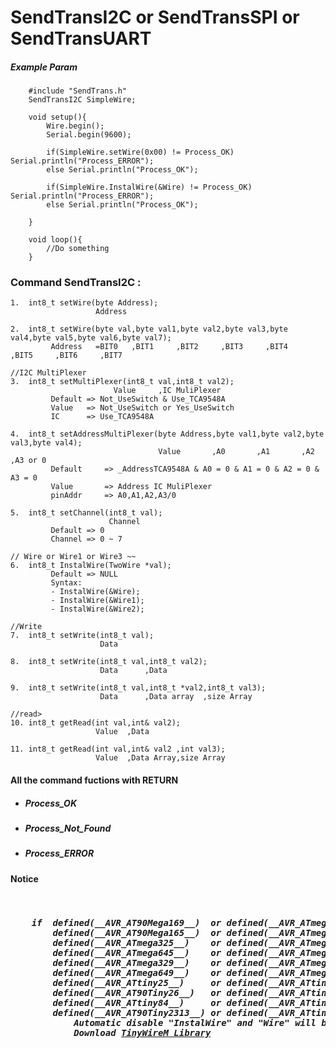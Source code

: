 # SendTransI2C or SendTransSPI or SendTransUART

<h5> Example Param </h5>
        
        #include "SendTrans.h"
        SendTransI2C SimpleWire;
        
        void setup(){
            Wire.begin();
            Serial.begin(9600);
            
            if(SimpleWire.setWire(0x00) != Process_OK) Serial.println("Process_ERROR");
            else Serial.println("Process_OK");
            
            if(SimpleWire.InstalWire(&Wire) != Process_OK) Serial.println("Process_ERROR");
            else Serial.println("Process_OK");
            
        }
        
        void loop(){
            //Do something
        }
        

<h3> Command SendTransI2C : </h3>

    1.  int8_t setWire(byte Address);
                       Address
                      
    2.  int8_t setWire(byte val,byte val1,byte val2,byte val3,byte val4,byte val5,byte val6,byte val7);
             Address   =BIT0   ,BIT1     ,BIT2     ,BIT3     ,BIT4     ,BIT5     ,BIT6     ,BIT7 
    
    //I2C MultiPlexer
    3.  int8_t setMultiPlexer(int8_t val,int8_t val2);
                           Value     ,IC MuliPlexer
             Default => Not_UseSwitch & Use_TCA9548A 
             Value   => Not_UseSwitch or Yes_UseSwitch
             IC      => Use_TCA9548A
        
    4.  int8_t setAddressMultiPlexer(byte Address,byte val1,byte val2,byte val3,byte val4);
                                     Value       ,A0       ,A1       ,A2       ,A3 or 0
             Default     => _AddressTCA9548A & A0 = 0 & A1 = 0 & A2 = 0 & A3 = 0                           
             Value       => Address IC MuliPlexer
             pinAddr     => A0,A1,A2,A3/0
        
    5.  int8_t setChannel(int8_t val);
                          Channel
             Default => 0
             Channel => 0 ~ 7
    
    // Wire or Wire1 or Wire3 ~~
    6.  int8_t InstalWire(TwoWire *val);
             Default => NULL
             Syntax:
             - InstalWire(&Wire);
             - InstalWire(&Wire1);
             - InstalWire(&Wire2);
    
    //Write
    7.  int8_t setWrite(int8_t val);
                        Data
                        
    8.  int8_t setWrite(int8_t val,int8_t val2);
                        Data      ,Data
                        
    9.  int8_t setWrite(int8_t val,int8_t *val2,int8_t val3);
                        Data      ,Data array  ,size Array
    
    //read>
    10. int8_t getRead(int val,int& val2);
                       Value  ,Data
                       
    11. int8_t getRead(int val,int& val2 ,int val3);
                       Value  ,Data Array,size Array
    
</h6>
    
<h4>All the command fuctions with RETURN</h4>
<ul>
    <li> <h5> Process_OK </h5> </li>
    <li> <h5> Process_Not_Found </h5> </li>
    <li> <h5> Process_ERROR </h5> </li>
</ul>

<h4>Notice</h4>
<pre><h5> 
    if  defined(__AVR_AT90Mega169__)  or defined(__AVR_ATmega169__)   or
        defined(__AVR_AT90Mega165__)  or defined(__AVR_ATmega165__)   or
        defined(__AVR_ATmega325__)    or defined(__AVR_ATmega3250__)  or
        defined(__AVR_ATmega645__)    or defined(__AVR_ATmega6450__)  or
        defined(__AVR_ATmega329__)    or defined(__AVR_ATmega3290__)  or
        defined(__AVR_ATmega649__)    or defined(__AVR_ATmega6490__)  or
        defined(__AVR_ATtiny25__)     or defined(__AVR_ATtiny45__)    or defined(__AVR_ATtiny85__) or
        defined(__AVR_AT90Tiny26__)   or defined(__AVR_ATtiny26__)    or
        defined(__AVR_ATtiny84__)     or defined(__AVR_ATtiny44__)    or
        defined(__AVR_AT90Tiny2313__) or defined(__AVR_ATtiny2313__)
            Automatic disable "InstalWire" and "Wire" will be replaced with "TinyWireM" 
            Download <a href="https://github.com/adafruit/TinyWireM">TinyWireM Library</a>
</h5></pre>
